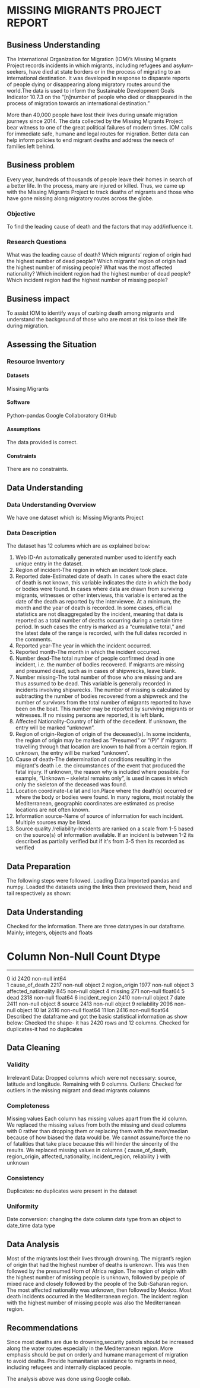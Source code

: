 # MISSING MIGRANTS PROJECT REPORT

## Business Understanding
The International Organization for Migration (IOM)’s Missing Migrants Project records incidents in which migrants, including refugees and asylum-seekers, have died at state borders or in the process of migrating to an international destination. It was developed in response to disparate reports of people dying or disappearing along migratory routes around the world.The data is used to inform the Sustainable Development Goals Indicator 10.7.3 on the “[n]number of people who died or disappeared in the process of migration towards an international destination.”

More than 40,000 people have lost their lives during unsafe migration journeys since 2014. The data collected by the Missing Migrants Project bear witness to one of the great political failures of modern times. IOM calls for immediate safe, humane and legal routes for migration. Better data can help inform policies to end migrant deaths and address the needs of families left behind.

## Business problem
Every year, hundreds of thousands of people leave their homes in search of a better life. In the process, many are injured or killed. Thus, we came up with the Missing Migrants Project to track deaths of migrants and those who have gone missing along migratory routes across the globe.
### Objective
To find the leading cause of death and the factors that may add/influence it.
### Research Questions
What was the leading cause of death?
Which migrants’ region of origin had the highest number of dead people?
Which migrants’ region of origin had the highest number of missing people?
What was the most affected nationality?
Which incident region had the highest number of dead people?
Which incident region had the highest number of missing people?
## Business impact
To assist IOM to identify ways of curbing death among migrants and understand the background of those who are most at risk to lose their life during migration.

## Assessing the Situation
### Resource Inventory
#### Datasets
Missing Migrants 
#### Software
Python-pandas
Google Collaboratory
GitHub
#### Assumptions
The data provided is correct.
#### Constraints
There are no constraints.

## Data Understanding
### Data Understanding Overview
We have one dataset which is:
Missing Migrants Project
### Data Description
The dataset has 12 columns which are as explained below:

1. Web ID-An automatically generated number used to identify each unique entry in the dataset.
2. Region of incident-The region in which an incident took place. 
3. Reported date-Estimated date of death. In cases where the exact date of death is not known, this variable indicates the date in which the body or bodies were found. In cases where data are drawn from surviving migrants, witnesses or other interviews, this variable is entered as the date of the death as reported by the interviewee.  At a minimum, the month and the year of death is recorded. In some cases, official statistics are not disaggregated by the incident, meaning that data is reported as a total number of deaths occurring during a certain time period. In such cases the entry is marked as a “cumulative total,” and the latest date of the range is recorded, with the full dates recorded in the comments.
4. Reported year-The year in which the incident occurred.
5. Reported month-The month in which the incident occurred.
6. Number dead-The total number of people confirmed dead in one incident, i.e. the number of bodies recovered.  If migrants are missing and presumed dead, such as in cases of shipwrecks, leave blank.
7. Number missing-The total number of those who are missing and are thus assumed to be dead.  This variable is generally recorded in incidents involving shipwrecks.  The number of missing is calculated by subtracting the number of bodies recovered from a shipwreck and the number of survivors from the total number of migrants reported to have been on the boat.  This number may be reported by surviving migrants or witnesses.  If no missing persons are reported, it is left blank.
8. Affected Nationality-Country of birth of the decedent. If unknown, the entry will be marked “unknown”.
9. Region of origin-Region of origin of the deceased(s). In some incidents, the region of origin may be marked as “Presumed” or “(P)” if migrants travelling through that location are known to hail from a certain region. If unknown, the entry will be marked “unknown”.
10. Cause of death-The determination of conditions resulting in the migrant's death i.e. the circumstances of the event that produced the fatal injury. If unknown, the reason why is included where possible.  For example, “Unknown – skeletal remains only”, is used in cases in which only the skeleton of the deceased was found.
11. Location coordinate-I.e lat and lon.Place where the death(s) occurred or where the body or bodies were found. In many regions, most notably the Mediterranean, geographic coordinates are estimated as precise locations are not often known. 
12. Information source-Name of source of information for each incident. Multiple sources may be listed.
13. Source quality /reliability-Incidents are ranked on a scale from 1-5 based on the source(s) of information available. If an incident is between 1-2 its described as partially verified but if it's from 3-5 then its recorded as verified
## Data Preparation
The following steps were followed.
Loading Data
Imported pandas and numpy.
Loaded the datasets using the links then previewed them, head and tail respectively as shown:
## Data Understanding
Checked for the information. There are three datatypes in our dataframe. Mainly; integers, objects and floats
#   Column                Non-Null Count  Dtype  
---  ------                --------------  -----  
 0   id                    2420 non-null   int64  
 1   cause_of_death        2217 non-null   object 
 2   region_origin         1977 non-null   object 
 3   affected_nationality  845 non-null    object 
 4   missing               271 non-null    float64
 5   dead                  2318 non-null   float64
 6   incident_region       2410 non-null   object 
 7   date                  2411 non-null   object 
 8   source                2413 non-null   object 
 9   reliability           2096 non-null   object 
 10  lat                   2416 non-null   float64
 11  lon                   2416 non-null   float64
Described the dataframe and got the basic statistical information as show below:
Checked the shape- it has 2420 rows and 12 columns.
Checked for duplicates-it had no duplicates
## Data Cleaning
### Validity
Irrelevant Data: Dropped columns which were not necessary: source, latitude and longitude. Remaining with 9 columns.
Outliers: Checked for outliers in the missing migrant and dead migrants columns
### Completeness
Missing values
Each column has missing values apart from the id column.
We replaced the missing values from both the missing and dead columns with 0 rather than dropping them or replacing them with the mean/median because of how biased the data would be. We cannot assume/force the no of fatalities that take place because this will hinder the  sincerity of the results.
We replaced missing values in columns { cause_of_death, region_origin, affected_nationality, incident_region, reliability } with unknown
### Consistency
Duplicates: no duplicates were present in the dataset
### Uniformity
Date conversion: changing the date column data type from an object to date_time data type
## Data Analysis
Most of the migrants lost their lives through drowning.
The migrant’s region of origin that had the highest number of deaths is unknown. This was then followed by the presumed Horn of Africa region.
The region of origin with the highest number of missing people is unknown, followed by people of mixed race and closely followed by the people of the Sub-Saharan region.
The most affected nationality was unknown, then followed by Mexico.
Most death incidents occurred in the Mediterranean region.
The incident region with the highest number of missing people was also the Mediterranean region.
## Recommendations
Since most deaths are due to drowning,security patrols should be increased along the water routes especially in the Mediterranean region.
More emphasis should be put on orderly and humane management of migration to avoid deaths.
Provide humanitarian assistance to migrants in need, including refugees and internally displaced people.

The analysis above was done using Google collab.
